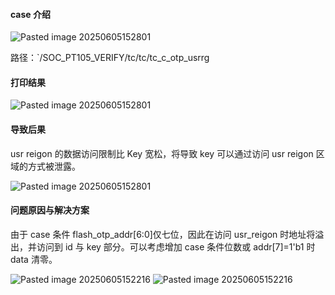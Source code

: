 #### case 介绍

![Pasted image 20250605152801](https://lincx-img.oss-cn-shanghai.aliyuncs.com/img/Pasted%20image%2020250605151651.png)

路径：`/SOC_PT105_VERIFY/tc/tc/tc_c_otp_usrrg

#### 打印结果

![Pasted image 20250605152801](https://lincx-img.oss-cn-shanghai.aliyuncs.com/img/Pasted%20image%2020250605151717.png)

#### 导致后果

usr reigon 的数据访问限制比 Key 宽松，将导致 key 可以通过访问 usr reigon 区域的方式被泄露。

![Pasted image 20250605152801](https://lincx-img.oss-cn-shanghai.aliyuncs.com/img/Pasted%20image%2020250605152801.png)

#### 问题原因与解决方案

由于 case 条件 flash_otp_addr[6:0]仅七位，因此在访问 usr_reigon 时地址将溢出，并访问到 id 与 key 部分。可以考虑增加 case 条件位数或 addr[7]=1'b1 时 data 清零。

![Pasted image 20250605152216](https://lincx-img.oss-cn-shanghai.aliyuncs.com/img/Pasted%20image%2020250605153808.png)
![Pasted image 20250605152216](https://lincx-img.oss-cn-shanghai.aliyuncs.com/img/Pasted%20image%2020250605152216.png)

